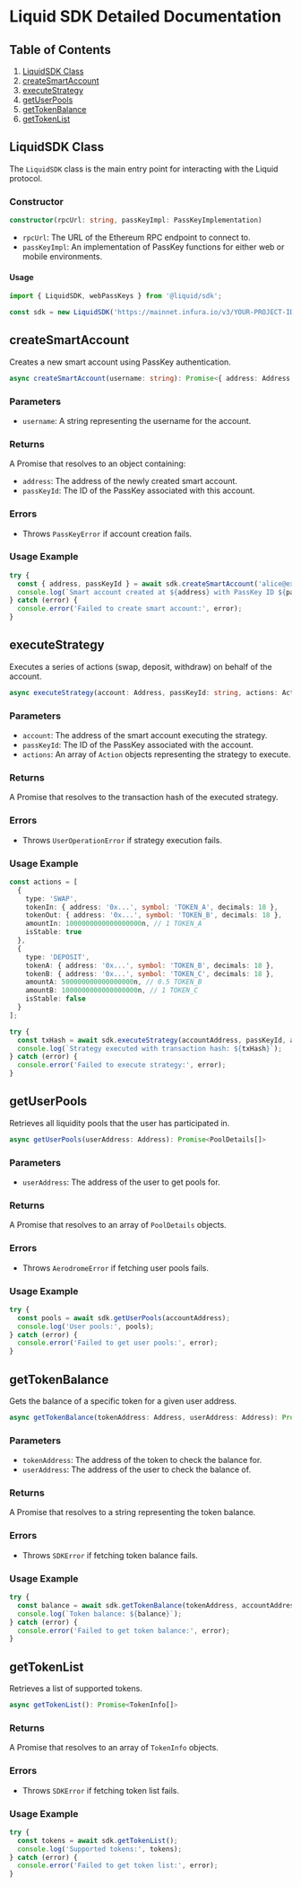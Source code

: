 # Liquid SDK Detailed Documentation

## Table of Contents

1. [LiquidSDK Class](#liquidsdk-class)
2. [createSmartAccount](#createsmartaccount)
3. [executeStrategy](#executestrategy)
4. [getUserPools](#getuserpools)
5. [getTokenBalance](#gettokenbalance)
6. [getTokenList](#gettokenlist)

## LiquidSDK Class

The `LiquidSDK` class is the main entry point for interacting with the Liquid protocol.

### Constructor

```typescript
constructor(rpcUrl: string, passKeyImpl: PassKeyImplementation)
```

- `rpcUrl`: The URL of the Ethereum RPC endpoint to connect to.
- `passKeyImpl`: An implementation of PassKey functions for either web or mobile environments.

#### Usage

```typescript
import { LiquidSDK, webPassKeys } from '@liquid/sdk';

const sdk = new LiquidSDK('https://mainnet.infura.io/v3/YOUR-PROJECT-ID', webPassKeys);
```

## createSmartAccount

Creates a new smart account using PassKey authentication.

```typescript
async createSmartAccount(username: string): Promise<{ address: Address; passKeyId: string }>
```

### Parameters

- `username`: A string representing the username for the account.

### Returns

A Promise that resolves to an object containing:
- `address`: The address of the newly created smart account.
- `passKeyId`: The ID of the PassKey associated with this account.

### Errors

- Throws `PassKeyError` if account creation fails.

### Usage Example

```typescript
try {
  const { address, passKeyId } = await sdk.createSmartAccount('alice@example.com');
  console.log(`Smart account created at ${address} with PassKey ID ${passKeyId}`);
} catch (error) {
  console.error('Failed to create smart account:', error);
}
```

## executeStrategy

Executes a series of actions (swap, deposit, withdraw) on behalf of the account.

```typescript
async executeStrategy(account: Address, passKeyId: string, actions: Action[]): Promise<string>
```

### Parameters

- `account`: The address of the smart account executing the strategy.
- `passKeyId`: The ID of the PassKey associated with the account.
- `actions`: An array of `Action` objects representing the strategy to execute.

### Returns

A Promise that resolves to the transaction hash of the executed strategy.

### Errors

- Throws `UserOperationError` if strategy execution fails.

### Usage Example

```typescript
const actions = [
  {
    type: 'SWAP',
    tokenIn: { address: '0x...', symbol: 'TOKEN_A', decimals: 18 },
    tokenOut: { address: '0x...', symbol: 'TOKEN_B', decimals: 18 },
    amountIn: 1000000000000000000n, // 1 TOKEN_A
    isStable: true
  },
  {
    type: 'DEPOSIT',
    tokenA: { address: '0x...', symbol: 'TOKEN_B', decimals: 18 },
    tokenB: { address: '0x...', symbol: 'TOKEN_C', decimals: 18 },
    amountA: 500000000000000000n, // 0.5 TOKEN_B
    amountB: 1000000000000000000n, // 1 TOKEN_C
    isStable: false
  }
];

try {
  const txHash = await sdk.executeStrategy(accountAddress, passKeyId, actions);
  console.log(`Strategy executed with transaction hash: ${txHash}`);
} catch (error) {
  console.error('Failed to execute strategy:', error);
}
```

## getUserPools

Retrieves all liquidity pools that the user has participated in.

```typescript
async getUserPools(userAddress: Address): Promise<PoolDetails[]>
```

### Parameters

- `userAddress`: The address of the user to get pools for.

### Returns

A Promise that resolves to an array of `PoolDetails` objects.

### Errors

- Throws `AerodromeError` if fetching user pools fails.

### Usage Example

```typescript
try {
  const pools = await sdk.getUserPools(accountAddress);
  console.log('User pools:', pools);
} catch (error) {
  console.error('Failed to get user pools:', error);
}
```

## getTokenBalance

Gets the balance of a specific token for a given user address.

```typescript
async getTokenBalance(tokenAddress: Address, userAddress: Address): Promise<string>
```

### Parameters

- `tokenAddress`: The address of the token to check the balance for.
- `userAddress`: The address of the user to check the balance of.

### Returns

A Promise that resolves to a string representing the token balance.

### Errors

- Throws `SDKError` if fetching token balance fails.

### Usage Example

```typescript
try {
  const balance = await sdk.getTokenBalance(tokenAddress, accountAddress);
  console.log(`Token balance: ${balance}`);
} catch (error) {
  console.error('Failed to get token balance:', error);
}
```

## getTokenList

Retrieves a list of supported tokens.

```typescript
async getTokenList(): Promise<TokenInfo[]>
```

### Returns

A Promise that resolves to an array of `TokenInfo` objects.

### Errors

- Throws `SDKError` if fetching token list fails.

### Usage Example

```typescript
try {
  const tokens = await sdk.getTokenList();
  console.log('Supported tokens:', tokens);
} catch (error) {
  console.error('Failed to get token list:', error);
}
```
